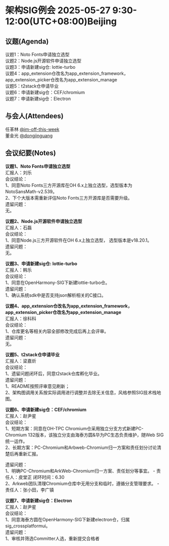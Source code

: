 # 架构SIG例会 2025-05-27 9:30-12:00(UTC+08:00)Beijing

## 议题(Agenda)

议题1：Noto Fonts申请独立选型  
议题2：Node.js开源软件申请独立选型  
议题3：申请新建sig仓: lottie-turbo  
议题4：app_extension仓改名为app_extension_framework，app_extension_picker仓改名为app_extension_manage  
议题5：t2stack仓申请毕业  
议题6：申请新建sig仓：CEF/chromium  
议题7：申请新建sig仓：Electron  

## 与会人(Attendees)

任革林 [@im-off-this-week](https://gitee.com/im-off-this-week)  
董金光 [@dongjinguang](https://gitee.com/dongjinguang)  

## 会议纪要(Notes)

**议题1、Noto Fonts申请独立选型**  
汇报人：刘乐  
会议结论：  
1、同意Noto Fonts三方开源库在OH 6.x上独立选型，选型版本为NotoSansMath-v2.539。  
2、下个大版本需重新评估Noto Fonts三方开源库是否需要升级。  
遗留问题：  
无。  

**议题2、Node.js开源软件申请独立选型**  
汇报人：石磊  
会议结论：  
1、同意Node.js三方开源软件在OH 6.x上独立选型， 选型版本是v18.20.1。  
遗留问题：  
无。  

**议题3、申请新建sig仓: lottie-turbo**  
汇报人：韩乐  
会议结论：  
1、同意在OpenHarmony-SIG下新建lottie-turbo仓。  
遗留问题：  
1、确认系统sdk中是否支持json解析相关的C接口。  

**议题4、app_extension仓改名为app_extension_framework，app_extension_picker仓改名为app_extension_manage**  
汇报人：徐科科  
会议结论：  
1、仓库更名等相关内容全部修改完成后再上会评审。  
遗留问题：  
无。  

**议题5、t2stack仓申请毕业**  
汇报人：梁嘉炘  
会议结论：  
1、遗留问题闭环后，同意t2stack仓库孵化毕业。  
遗留问题：  
1、README按照评审意见刷新；  
2、架构图调用关系按实际调用进行调整并去除无关信息，风格参照SIG技术栈地图。  

**议题6、申请新建sig仓：CEF/chromium**  
汇报人：赵尹星  
会议结论：  
1、短期方案：同意在OH-TPC Chromium仓采用独立分支方式新建PC-Chromium 132版本，该独立分支由海泰方圆&华为PC生态负责维护，随Web SIG统一运作。  
2、长期方案：PC-Chromium和Arbweb-Chromium归一方案和责任划分讨论清楚后再重新汇报。  

遗留问题：  
1、明确PC-Chromium和ArkWeb-Chromium归一方案、责任划分等事宜。 - 责任人：皮堂正 闭环时间：6.30  
2、Arkweb团队清理Chromium仓库中无用分支和临时，遵循分支管理要求。 - 责任人：张小田，李广镇  

**议题7、申请新建sig仓：Electron**  
汇报人：赵尹星  
会议结论：  
1、同意海泰方圆在OpenHarmony-SIG下新建electron仓，归属sig_crossplatformui。  
遗留问题：  
1、审核并筛选Committer人选，重新提交合格者  
